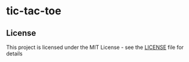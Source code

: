 # tic-tac-toe
<p align="center">


</p>

## License

This project is licensed under the MIT License - see the [LICENSE](https://img.shields.io/github/license/pradyumnamahajan52/tic-tac-toe?color=GREEN
) file for details
